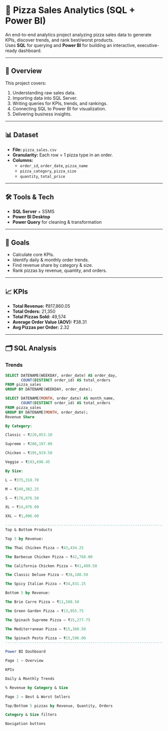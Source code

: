 # 🍕 Pizza Sales Analytics (SQL + Power BI)

An end-to-end analytics project analyzing pizza sales data to generate KPIs, discover trends, and rank best/worst products.  
Uses **SQL** for querying and **Power BI** for building an interactive, executive-ready dashboard.

---

## 📌 Overview
This project covers:
1. Understanding raw sales data.
2. Importing data into SQL Server.
3. Writing queries for KPIs, trends, and rankings.
4. Connecting SQL to Power BI for visualization.
5. Delivering business insights.

---

## 📊 Dataset
- **File:** `pizza_sales.csv`
- **Granularity:** Each row = 1 pizza type in an order.
- **Columns:**
  - `order_id`, `order_date`, `pizza_name`
  - `pizza_category`, `pizza_size`
  - `quantity`, `total_price`

---

## 🛠 Tools & Tech
- **SQL Server** + SSMS
- **Power BI Desktop**
- **Power Query** for cleaning & transformation

---

## 🎯 Goals
- Calculate core KPIs.
- Identify daily & monthly order trends.
- Find revenue share by category & size.
- Rank pizzas by revenue, quantity, and orders.

---

## 📈 KPIs
- **Total Revenue:** ₹817,860.05  
- **Total Orders:** 21,350  
- **Total Pizzas Sold:** 49,574  
- **Average Order Value (AOV):** ₹38.31  
- **Avg Pizzas per Order:** 2.32  

---

## 🗂 SQL Analysis
### Trends
```sql
SELECT DATENAME(WEEKDAY, order_date) AS order_day,
       COUNT(DISTINCT order_id) AS total_orders
FROM pizza_sales
GROUP BY DATENAME(WEEKDAY, order_date);

SELECT DATENAME(MONTH, order_date) AS month_name,
       COUNT(DISTINCT order_id) AS total_orders
FROM pizza_sales
GROUP BY DATENAME(MONTH, order_date);
Revenue Share

By Category:

Classic – ₹220,053.10

Supreme – ₹208,197.00

Chicken – ₹195,919.50

Veggie – ₹193,690.45

By Size:

L – ₹375,318.70

M – ₹249,382.25

S – ₹178,076.50

XL – ₹14,076.00

XXL – ₹1,006.60

----------------------------------------------------------------------------------------------------------------------------------------------------------------------------------------------------------------------
Top & Bottom Products

Top 5 by Revenue:

The Thai Chicken Pizza – ₹43,434.25

The Barbecue Chicken Pizza – ₹42,768.00

The California Chicken Pizza – ₹41,409.50

The Classic Deluxe Pizza – ₹38,180.50

The Spicy Italian Pizza – ₹34,831.25

Bottom 5 by Revenue:

The Brie Carre Pizza – ₹11,588.50

The Green Garden Pizza – ₹13,955.75

The Spinach Supreme Pizza – ₹15,277.75

The Mediterranean Pizza – ₹15,360.50

The Spinach Pesto Pizza – ₹15,596.00
---------------------------------------------------------------------------------------------------------------------------------------------------------------------------------------------------------------------

Power BI Dashboard

Page 1 – Overview

KPIs

Daily & Monthly Trends

% Revenue by Category & Size

Page 2 – Best & Worst Sellers

Top/Bottom 5 pizzas by Revenue, Quantity, Orders

Category & Size filters

Navigation buttons






